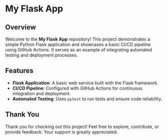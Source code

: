 # My Flask App

## Overview

Welcome to the **My Flask App** repository! This project demonstrates a simple Python Flask application and showcases a basic CI/CD pipeline using GitHub Actions. It serves as an example of integrating automated testing and deployment processes.

## Features

- **Flask Application**: A basic web service built with the Flask framework.
- **CI/CD Pipeline**: Configured with GitHub Actions for continuous integration and deployment.
- **Automated Testing**: Uses `pytest` to run tests and ensure code reliability.

## Thank You

Thank you for checking out this project! Feel free to explore, contribute, or provide feedback. Your support is greatly appreciated.

